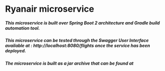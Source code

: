 # Ryanair microservice

##### This microservice is built over Spring Boot 2 architecture and Gradle build automation tool.

##### This microservice can be tested through the Swagger User Interface  available at : http://localhost:8080/flights once the service has been deployed.

##### The microservice is built as a jar archive that can be found at 